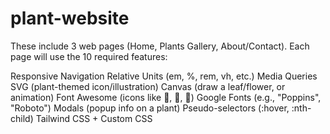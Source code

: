 # plant-website
These include 3 web pages (Home, Plants Gallery, About/Contact).
Each page will use the 10 required features:

Responsive Navigation
Relative Units (em, %, rem, vh, etc.)
Media Queries
SVG (plant-themed icon/illustration)
Canvas (draw a leaf/flower, or animation)
Font Awesome (icons like 🌱, 🌿, 🍃)
Google Fonts (e.g., "Poppins", "Roboto")
Modals (popup info on a plant)
Pseudo-selectors (:hover, :nth-child)
Tailwind CSS + Custom CSS
